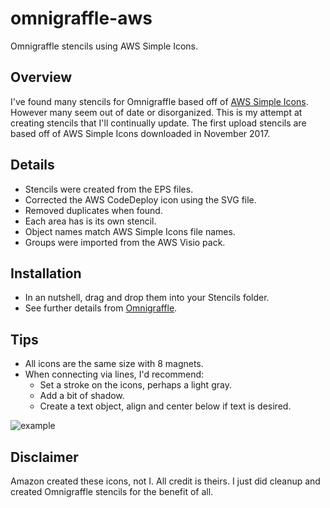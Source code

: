 # omnigraffle-aws
Omnigraffle stencils using AWS Simple Icons.

## Overview
I've found many stencils for Omnigraffle based off of [AWS Simple Icons](https://aws.amazon.com/architecture/icons/). However many seem out of date or disorganized. This is my attempt at creating stencils that I'll continually update. The first upload stencils are based off of AWS Simple Icons downloaded in November 2017.

## Details

  * Stencils were created from the EPS files.
  * Corrected the AWS CodeDeploy icon using the SVG file.
  * Removed duplicates when found.
  * Each area has is its own stencil.
  * Object names match AWS Simple Icons file names.
  * Groups were imported from the AWS Visio pack.

## Installation
  * In an nutshell, drag and drop them into your Stencils folder.
  * See further details from [Omnigraffle](https://www.graffletopia.com/install#mac).

## Tips
  * All icons are the same size with 8 magnets.
  * When connecting via lines, I'd recommend:
    * Set a stroke on the icons, perhaps a light gray.
    * Add a bit of shadow.
    * Create a text object, align and center below if text is desired.

![example](https://github.com/trectenwald/omnigraffle-aws/blob/master/example.png)

## Disclaimer
Amazon created these icons, not I. All credit is theirs. I just did cleanup and created Omnigraffle stencils for the benefit of all.
